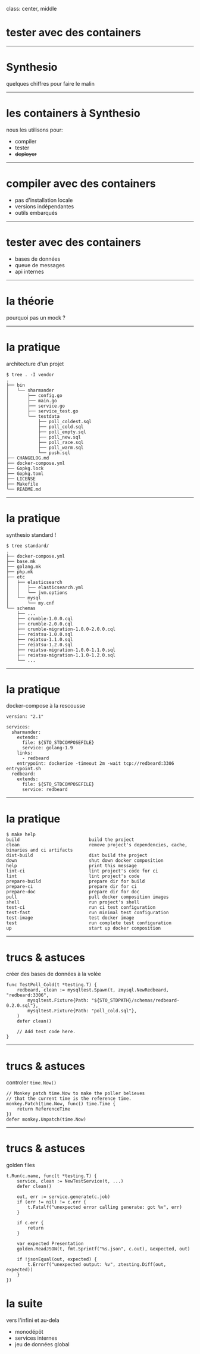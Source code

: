 class: center, middle

# tester avec des containers

---

# Synthesio
quelques chiffres pour faire le malin

---

# les containers à Synthesio
nous les utilisons pour:

- compiler
- tester
- ~~deployer~~

---

# compiler avec des containers

- pas d'installation locale
- versions indépendantes
- outils embarqués

---

# tester avec des containers

- bases de données
- queue de messages
- api internes

---

# la théorie
pourquoi pas un mock ?

---

# la pratique
architecture d'un projet

```
$ tree . -I vendor
.
├── bin
│   └── sharmander
│       ├── config.go
│       ├── main.go
│       ├── service.go
│       ├── service_test.go
│       └── testdata
│           ├── poll_coldest.sql
│           ├── poll_cold.sql
│           ├── poll_empty.sql
│           ├── poll_new.sql
│           ├── poll_race.sql
│           ├── poll_warm.sql
│           └── push.sql
├── CHANGELOG.md
├── docker-compose.yml
├── Gopkg.lock
├── Gopkg.toml
├── LICENSE
├── Makefile
└── README.md
```

---

# la pratique
synthesio standard !

```
$ tree standard/
.
├── docker-compose.yml
├── base.mk
├── golang.mk
├── php.mk
├── etc
│   ├── elasticsearch
│   │   ├── elasticsearch.yml
│   │   └── jvm.options
│   └── mysql
│       └── my.cnf
└── schemas
    ├── ...
    ├── crumble-1.0.0.cql
    ├── crumble-2.0.0.cql
    ├── crumble-migration-1.0.0-2.0.0.cql
    ├── reiatsu-1.0.0.sql
    ├── reiatsu-1.1.0.sql
    ├── reiatsu-1.2.0.sql
    ├── reiatsu-migration-1.0.0-1.1.0.sql
    ├── reiatsu-migration-1.1.0-1.2.0.sql
    └── ...
```

---

# la pratique
docker-compose à la rescousse

```
version: "2.1"

services:
  sharmander:
    extends:
      file: ${STO_STDCOMPOSEFILE}
      service: golang-1.9
    links:
      - redbeard
    entrypoint: dockerize -timeout 2m -wait tcp://redbeard:3306 entrypoint.sh
  redbeard:
    extends:
      file: ${STO_STDCOMPOSEFILE}
      service: redbeard
```

---

# la pratique

```
$ make help
build                          build the project
clean                          remove project's dependencies, cache, binaries and ci artifacts
dist-build                     dist build the project
down                           shut down docker composition
help                           print this message
lint-ci                        lint project's code for ci
lint                           lint project's code
prepare-build                  prepare dir for build
prepare-ci                     prepare dir for ci
prepare-doc                    prepare dir for doc
pull                           pull docker composition images
shell                          run project's shell
test-ci                        run ci test configuration
test-fast                      run minimal test configuration
test-image                     test docker image
test                           run complete test configuration
up                             start up docker composition
```

---

# trucs & astuces
créer des bases de données à la volée

```
func TestPoll_Cold(t *testing.T) {
	redbeard, clean := mysqltest.Spawn(t, zmysql.NewRedbeard, "redbeard:3306",
		mysqltest.Fixture{Path: "${STO_STDPATH}/schemas/redbeard-0.2.0.sql"},
		mysqltest.Fixture{Path: "poll_cold.sql"},
	)
	defer clean()

	// Add test code here.
}
```

---

# trucs & astuces
controler `time.Now()`

```
// Monkey patch time.Now to make the poller believes
// that the current time is the reference time.
monkey.Patch(time.Now, func() time.Time {
	return ReferenceTime
})
defer monkey.Unpatch(time.Now)
```

---

# trucs & astuces
golden files

```
t.Run(c.name, func(t *testing.T) {
	service, clean := NewTestService(t, ...)
	defer clean()

	out, err := service.generate(c.job)
	if (err != nil) != c.err {
		t.Fatalf("unexpected error calling generate: got %v", err)
	}

	if c.err {
		return
	}

	var expected Presentation
	golden.ReadJSON(t, fmt.Sprintf("%s.json", c.out), &expected, out)

	if !jsonEqual(out, expected) {
		t.Errorf("unexpected output: %v", ztesting.Diff(out, expected))
	}
})
```

# la suite
vers l'infini et au-dela

- monodépôt
- services internes
- jeu de données global
